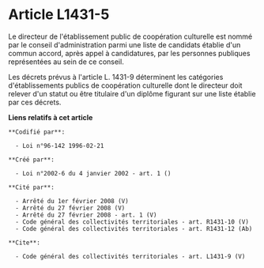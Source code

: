 # Article L1431-5

Le directeur de l'établissement public de coopération culturelle est nommé par le conseil d'administration parmi une liste de
candidats établie d'un commun accord, après appel à candidatures, par les personnes publiques représentées au sein de ce
conseil.

Les décrets prévus à l'article L. 1431-9 déterminent les catégories d'établissements publics de coopération culturelle dont
le directeur doit relever d'un statut ou être titulaire d'un diplôme figurant sur une liste établie par ces décrets.

**Liens relatifs à cet article**

	**Codifié par**:

	  - Loi n°96-142 1996-02-21

	**Créé par**:

	  - Loi n°2002-6 du 4 janvier 2002 - art. 1 ()

	**Cité par**:

	  - Arrêté du 1er février 2008 (V)
	  - Arrêté du 27 février 2008 (V)
	  - Arrêté du 27 février 2008 - art. 1 (V)
	  - Code général des collectivités territoriales - art. R1431-10 (V)
	  - Code général des collectivités territoriales - art. R1431-12 (Ab)

	**Cite**:

	  - Code général des collectivités territoriales - art. L1431-9 (V)
